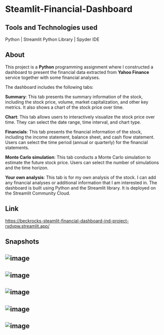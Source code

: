 # Steamlit-Financial-Dashboard

## Tools and Technologies used
Python |
Streamlit Python Library |
Spyder IDE

## About
This project is a **Python** programming assignment where I constructed a dashboard to present the financial data extracted from **Yahoo Finance** service together with some financial analyses.


The dashboard includes the following tabs:

**Summary**: This tab presents the summary information of the stock, including the stock price, volume, market capitalization, and other key metrics. It also shows a chart of the stock price over time.

**Chart**: This tab allows users to interactively visualize the stock price over time. They can select the date range, time interval, and chart type.

**Financials**: This tab presents the financial information of the stock, including the income statement, balance sheet, and cash flow statement. Users can select the time period (annual or quarterly) for the financial statements.

**Monte Carlo simulation**: This tab conducts a Monte Carlo simulation to estimate the future stock price. Users can select the number of simulations and the time horizon.

**Your own analysis**: This tab is for my own analysis of the stock. I can add any financial analyses or additional information that I am interested in.
The dashboard is built using Python and the Streamlit library. It is deployed on the Streamlit Community Cloud.

## Link 
https://beckrocks-steamlit-financial-dashboard-ind-project-rxdvpw.streamlit.app/

## Snapshots
![image](https://github.com/vaidya-ashval/Steamlit-Financial-Dashboard/assets/119542733/f7719fd1-c392-45fd-a92a-7c0c403662fa)
-------------
![image](https://github.com/vaidya-ashval/Steamlit-Financial-Dashboard/assets/119542733/b08af86c-f8c7-4d94-b530-8d2c4ea633b0)
-------------
![image](https://github.com/vaidya-ashval/Steamlit-Financial-Dashboard/assets/119542733/e4d00009-470a-4f92-8d6a-97a0882ccac3)
-------------
![image](https://github.com/vaidya-ashval/Steamlit-Financial-Dashboard/assets/119542733/52ebb000-146f-4377-aa61-b7a485040718)
-------------
![image](https://github.com/vaidya-ashval/Steamlit-Financial-Dashboard/assets/119542733/d97e73fa-7682-4f6d-a0f8-fbcc32ae09cd)
-------------



